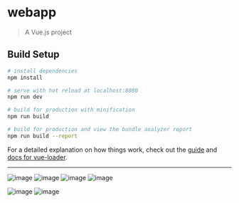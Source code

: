 # webapp

> A Vue.js project

## Build Setup

``` bash
# install dependencies
npm install

# serve with hot reload at localhost:8080
npm run dev

# build for production with minification
npm run build

# build for production and view the bundle analyzer report
npm run build --report
```

For a detailed explanation on how things work, check out the [guide](http://vuejs-templates.github.io/webpack/) and [docs for vue-loader](http://vuejs.github.io/vue-loader).

---
![image](https://github.com/xiaofangl/hasan/blob/master/tupian/1_login.jpeg?raw=true)
![image](https://github.com/xiaofangl/hasan/blob/master/tupian/nopermission.jpeg?raw=true)
![image](https://github.com/xiaofangl/hasan/blob/master/tupian/admindopermission.jpeg?raw=true)
![image](https://github.com/xiaofangl/hasan/blob/master/tupian/WechatIMG2166.jpeg?raw=true)

![image](https://github.com/xiaofangl/hasan/blob/master/tupian/WechatMG2166.jpeg?raw=true)
![image](https://github.com/xiaofangl/hasan/blob/master/tupian/chengongmyself.jpeg?raw=true)
